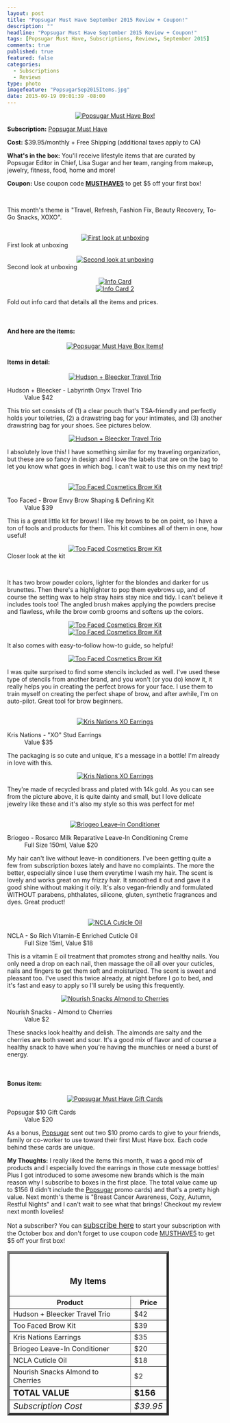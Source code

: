 ```yaml
---
layout: post
title: "Popsugar Must Have September 2015 Review + Coupon!"
description: ""
headline: "Popsugar Must Have September 2015 Review + Coupon!"
tags: [Popsugar Must Have, Subscriptions, Reviews, September 2015]
comments: true
published: true
featured: false
categories: 
  - Subscriptions
  - Reviews
type: photo
imagefeature: "PopsugarSep2015Items.jpg"
date: 2015-09-19 09:01:39 -08:00
---
```


<center><a href="http://popsu.gr/vXrB" target="_blank">
<img src="/images/PopsugarSep2015Package.jpg" border="0" style="border:none;max-width:100%;" alt="Popsugar Must Have Box!" />
</a></center>

<p><b>Subscription:</b> <a href="http://popsu.gr/vXrB" target="_blank">Popsugar Must Have</a></p>
<p><b>Cost:</b> $39.95/monthly + Free Shipping (additional taxes apply to CA)</p>
<p><b>What's in the box:</b> You'll receive lifestyle items that are curated by Popsugar Editor in Chief, Lisa Sugar and her team, ranging from makeup, jewelry, fitness, food, home and more!</p>
<p><b>Coupon:</b> Use coupon code <a href="http://popsu.gr/vXrB" target="_blank"><b>MUSTHAVE5</b></a> to get $5 off your first box!</p>
<br>

<p>This month's theme is "Travel, Refresh, Fashion Fix, Beauty Recovery, To-Go Snacks, XOXO".</p>
<br>

<center><a href="http://popsu.gr/vXrB" target="_blank">
<img src="/images/PopsugarSep2015OpenBox.jpg" border="0" style="border:none;max-width:100%;" alt="First look at unboxing" />
</a></center>
<figcaption>First look at unboxing</figcaption>
<br>

<center><a href="http://popsu.gr/vXrB" target="_blank">
<img src="/images/PopsugarSep2015OpenBox2.jpg" border="0" style="border:none;max-width:100%;" alt="Second look at unboxing" />
</a></center>
<figcaption>Second look at unboxing</figcaption>
<br>

<center><a href="http://popsu.gr/vXrB" target="_blank">
<img src="/images/PopsugarSep2015Info.jpg" border="0" style="border:none;max-width:100%;" alt="Info Card" />
</a></center>
<center><a href="http://popsu.gr/vXrB" target="_blank">
<img src="/images/PopsugarSep2015Info2.jpg" border="0" style="border:none;max-width:100%;" alt="Info Card 2" />
</a></center>
<p>Fold out info card that details all the items and prices.</p>
<br>

<H4>And here are the items:</H4>
<center><a href="http://popsu.gr/vXrB" target="_blank">
<img src="/images/PopsugarSep2015Items.jpg" border="0" style="border:none;max-width:100%;" alt="Popsugar Must Have Box Items!" />
</a></center>

<H4>Items in detail:</H4>

<center><a href="http://popsu.gr/vXrB" target="_blank">
<img src="/images/PopsugarSep2015Bag.jpg" border="0" style="border:none;max-width:100%;" alt="Hudson + Bleecker Travel Trio" />
</a></center>

<DL>
<DT>Hudson + Bleecker - Labyrinth Onyx Travel Trio</DT>
<DD>Value $42</DD>
</DL>

<p>This trio set consists of (1) a clear pouch that's TSA-friendly and perfectly holds your toiletries, (2) a drawstring bag for your intimates, and (3) another drawstring bag for your shoes. See pictures below.</p>

<center><a href="http://popsu.gr/vXrB" target="_blank">
<img src="/images/PopsugarSep2015BagCollage.jpg" border="0" style="border:none;max-width:100%;" alt="Hudson + Bleecker Travel Trio" />
</a></center>

<p>I absolutely love this! I have something similar for my traveling organization, but these are so fancy in design and I love the labels that are on the bag to let you know what goes in which bag. I can't wait to use this on my next trip!</p>

<br>

<center><a href="http://popsu.gr/vXrB" target="_blank">
<img src="/images/PopsugarSep2015BrowCollage.jpg" border="0" style="border:none;max-width:100%;" alt="Too Faced Cosmetics Brow Kit" />
</a></center>

<DL>
<DT>Too Faced - Brow Envy Brow Shaping & Defining Kit</DT>
<DD>Value $39</DD>
</DL>

<p>This is a great little kit for brows! I like my brows to be on point, so I have a ton of tools and products for them. This kit combines all of them in one, how useful!</p>

<center><a href="http://popsu.gr/vXrB" target="_blank">
<img src="/images/PopsugarSep2015Brow2.jpg" border="0" style="border:none;max-width:100%;" alt="Too Faced Cosmetics Brow Kit" />
</a></center>
<figcaption>Closer look at the kit</p>
<br>

<p>It has two brow powder colors, lighter for the blondes and darker for us brunettes. Then there's a highlighter to pop them eyebrows up, and of course the setting wax to help stray hairs stay nice and tidy. I can't believe it includes tools too! The angled brush makes applying the powders precise and flawless, while the brow comb grooms and softens up the colors.</p>

<center><a href="http://popsu.gr/vXrB" target="_blank">
<img src="/images/PopsugarSep2015Brow3.jpg" border="0" style="border:none;max-width:100%;" alt="Too Faced Cosmetics Brow Kit" />
</a></center>

<center><a href="http://popsu.gr/vXrB" target="_blank">
<img src="/images/PopsugarSep2015Brow4.jpg" border="0" style="border:none;max-width:100%;" alt="Too Faced Cosmetics Brow Kit" />
</a></center>

<p>It also comes with easy-to-follow how-to guide, so helpful!</p>

<center><a href="http://popsu.gr/vXrB" target="_blank">
<img src="/images/PopsugarSep2015Brow5.jpg" border="0" style="border:none;max-width:100%;" alt="Too Faced Cosmetics Brow Kit" />
</a></center>

<p>I was quite surprised to find some stencils included as well. I've used these type of stencils from another brand, and you won't (or you do) know it, it really helps you in creating the perfect brows for your face. I use them to train myself on creating the perfect shape of brow, and after awhile, I'm on auto-pilot. Great tool for brow beginners.</p>
<br>

<center><a href="http://popsu.gr/vXrB" target="_blank">
<img src="/images/PopsugarSep2015Earrings.jpg" border="0" style="border:none;max-width:100%;" alt="Kris Nations XO Earrings" />
</a></center>

<DL>
<DT>Kris Nations - "XO" Stud Earrings</DT>
<DD>Value $35</DD>
</DL>

<p>The packaging is so cute and unique, it's a message in a bottle! I'm already in love with this.</p>

<center><a href="http://popsu.gr/vXrB" target="_blank">
<img src="/images/PopsugarSep2015Earrings2.jpg" border="0" style="border:none;max-width:100%;" alt="Kris Nations XO Earrings" />
</a></center>

<p>They're made of recycled brass and plated with 14k gold. As you can see from the picture above, it is quite dainty and small, but I love delicate jewelry like these and it's also my style so this was perfect for me!</p>

<br>

<center><a href="http://popsu.gr/vXrB" target="_blank">
<img src="/images/PopsugarSep2015Hair.jpg" border="0" style="border:none;max-width:100%;" alt="Briogeo Leave-in Conditioner" />
</a></center>

<DL>
<DT>Briogeo - Rosarco Milk Reparative Leave-In Conditioning Creme</DT>
<DD>Full Size 150ml, Value $20</DD>
</DL>

<p>My hair can't live without leave-in conditioners. I've been getting quite a few from subscription boxes lately and have no complaints. The more the better, especially since I use them everytime I wash my hair. The scent is lovely and works great on my frizzy hair. It smoothed it out and gave it a good shine without making it oily. It's also vegan-friendly and formulated WITHOUT parabens, phthalates, silicone, gluten, synthetic fragrances and dyes. Great product!</p>
<br>

<center><a href="http://popsu.gr/vXrB" target="_blank">
<img src="/images/PopsugarSep2015Nail.jpg" border="0" style="border:none;max-width:100%;" alt="NCLA Cuticle Oil" />
</a></center>

<DL>
<DT>NCLA - So Rich Vitamin-E Enriched Cuticle Oil</DT>
<DD>Full Size 15ml, Value $18</DD>
</DL>

<p>This is a vitamin E oil treatment that promotes strong and healthy nails. You only need a drop on each nail, then massage the oil all over your cuticles, nails and fingers to get them soft and moisturized. The scent is sweet and pleasant too. I've used this twice already, at night before I go to bed, and it's fast and easy to apply so I'll surely be using this frequently.</p>

<center><a href="http://popsu.gr/vXrB" target="_blank">
<img src="/images/PopsugarSep2015Snack.jpg" border="0" style="border:none;max-width:100%;" alt="Nourish Snacks Almond to Cherries" />
</a></center>

<DL>
<DT>Nourish Snacks - Almond to Cherries</DT>
<DD>Value $2</DD>
</DL>

<p>These snacks look healthy and delish. The almonds are salty and the cherries are both sweet and sour. It's a good mix of flavor and of course a healthy snack to have when you're having the munchies or need a burst of energy.</p>

<br>

<H4><i class="icon-gift"></i> Bonus item:</H4>

<center><a href="http://popsu.gr/vXrB" target="_blank">
<img src="/images/PopsugarSep2015GiftCard.jpg" border="0" style="border:none;max-width:100%;" alt="Popsugar Must Have Gift Cards" />
</a></center>

<DL>
<DT>Popsugar $10 Gift Cards</DT>
<DD>Value $20</DD>
</DL>

<p>As a bonus, <a href="http://popsu.gr/vXrB" target="_blank">Popsugar</a> sent out two $10 promo cards to give to your friends, family or co-worker to use toward their first Must Have box. Each code behind these cards are unique. </p>

<p><i class="icon-exclamation-sign"></i><b> My Thoughts:</b> I really liked the items this month, it was a good mix of products and I especially loved the earrings in those cute message bottles! Plus I got introduced to some awesome new brands which is the main reason why I subscribe to boxes in the first place. The total value came up to $156 (I didn't include the <a href="http://popsu.gr/vXrB" target="_blank">Popsugar</a> promo cards) and that's a pretty high value. Next month's theme is "Breast Cancer Awareness, Cozy, Autumn, Restful Nights" and I can't wait to see what that brings! Checkout my review next month lovelies!</p>

<p>Not a subscriber? You can <a href="http://popsu.gr/vXrB" target="_blank"><big>subscribe here</big></a> to start your subscription with the October box and don't forget to use coupon code <a href="http://popsu.gr/vXrB" target="_blank">MUSTHAVE5</a> to get $5 off your first box!</p>

<TABLE  BORDER="5" style="width:75%">
   <TR>
      <TH COLSPAN="2">
         <H3><BR><center>My Items</center></H3>
      </TH>
   </TR>
      <TH>Product</TH>
      <TH>Price</TH>
  <TR>
      <TD>Hudson + Bleecker Travel Trio</TD>
      <TD>$42</TD>
   </TR>
   <TR>
      <TD>Too Faced Brow Kit</TD>
      <TD>$39</TD>
   </TR>
    <TR>
      <TD>Kris Nations Earrings</TD>
      <TD>$35</TD>
   </TR>
    <TR>
      <TD>Briogeo Leave-In Conditioner</TD>
      <TD>$20</TD>
   </TR>
    <TR>
      <TD>NCLA Cuticle Oil</TD>
      <TD>$18</TD>
   </TR>
   <TR>
      <TD>Nourish Snacks Almond to Cherries</TD>
      <TD>$2</TD>
   </TR>
   <TR>
      <TD><b><big>TOTAL VALUE</big></b></TD>
      <TD><b><big>$156</big></b></TD>
   </TR>
   <TR>
      <TD><i><big>Subscription Cost</big></i></TD>
      <TD><i><big>$39.95</big></i></TD>
   </TR>
</TABLE>
